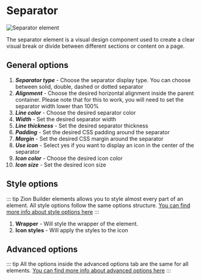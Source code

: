 # Separator

![Separator element](/assets/images/elements/separator.png)

The separator element is a visual design component used to create a clear visual break or divide between different sections or content on a page.

## General options

1. ***Separator type*** - Choose the separator display type. You can choose between solid, double, dashed or dotted separator
2. ***Alignment*** - Choose the desired horizontal alignment inside the parent container. Please note that for this to work, you will need to set the separator width lower than 100%
3. ***Line color*** - Choose the desired separator color
4. ***Width*** - Set the desired separator width
5. ***Line thickness*** - Set the desired separator thickness
6. ***Padding*** [<Badge type="tip" text="responsive option" />](/features/responsive-breakpoints) - Set the desired CSS padding around the separator
7. ***Margin*** [<Badge type="tip" text="responsive option" />](/features/responsive-breakpoints) - Set the desired CSS margin around the separator
8. ***Use icon*** - Select yes if you want to display an icon in the center of the separator
9. ***Icon color*** - Choose the desired icon color
10. ***Icon size*** - Set the desired icon size

## Style options

::: tip
Zion Builder elements allows you to style almost every part of an element. All style options follow the same options structure. [You can find more info about style options here](/features/element-styles)
:::

1. **Wrapper** - Will style the wrapper of the element.
2. **Icon styles** - Will apply the styles to the icon

## Advanced options

::: tip
All the options inside the advanced options tab are the same for all elements. [You can find more info about advanced options here](/features/advanced-options)
:::
